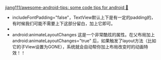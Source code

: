 



[jiang111/awesome-android-tips: some code tips for android 💯](https://github.com/jiang111/awesome-android-tips)



- includeFontPadding="false"，TextView默认上下是有一定的padding的，有时候我们可能不需要上下这部分留白，加上它即可。
- 
- android:animateLayoutChanges 这是一个非常酷炫的属性。在父布局加上 android:animateLayoutChanges="true" 后，如果触发了layout方法（比如它的子View设置为GONE），系统就会自动帮你加上布局改变时的动画特效！！



